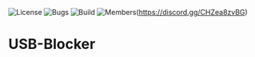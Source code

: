 ![License](https://img.shields.io/badge/license-BSD--3-blue) ![Bugs](https://img.shields.io/badge/bugs-0%20open-brightgreen) ![Build](https://img.shields.io/badge/Build-passing-brightgreen?logo=github) ![Members](https://img.shields.io/discord/750034898680807434?label=members&logo=discord&color=7289da)(https://discord.gg/CHZea8zvBG)

# USB-Blocker

